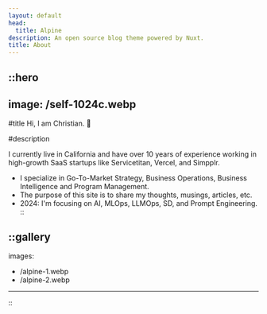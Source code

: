 ```yaml
---
layout: default
head:
  title: Alpine
description: An open source blog theme powered by Nuxt.
title: About
---
```


::hero
---
image: /self-1024c.webp
---
#title
Hi, I am Christian. 👋

#description


I currently live in California and have over 10 years of experience working in high-growth SaaS startups like Servicetitan, Vercel, and Simpplr. &nbsp;
* I specialize in Go-To-Market Strategy, Business Operations,  Business Intelligence and Program Management.
* The purpose of this site is to share my thoughts, musings, articles, etc. 
* 2024: I'm focusing on AI, MLOps, LLMOps, SD, and Prompt Engineering.  
::



::gallery
---
images: 
  - /alpine-1.webp
  - /alpine-2.webp
---
::
